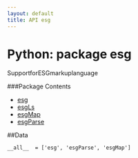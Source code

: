 ```yaml
---
layout: default
title: API esg
---
```


#  Python: package esg
SupportforESGmarkuplanguage
  
###Package Contents 
* [esg](esg.esg.html)  
* [esgLs](esg.esgLs.html)  
* [esgMap](esg.esgMap.html)  
* [esgParse](esg.esgParse.html)  
  
##Data 

    __all__  = ['esg', 'esgParse', 'esgMap'] 
